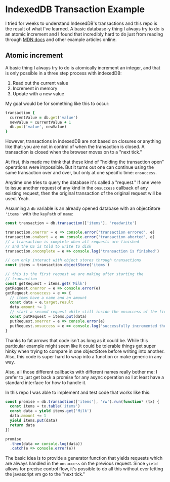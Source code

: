 # IndexedDB Transaction Example

I tried for weeks to understand IndexedDB's transactions and this repo
is the result of what I've learned. A basic database-y thing I always
try to do is an atomic increment and I found that incredibly hard to do
just from reading through [MDN docs][] and other example articles
online.

[MDN docs]: https://developer.mozilla.org/en-US/docs/Web/API/IndexedDB_API

## Atomic increment

A basic thing I always try to do is atomically increment an integer, and
that is only possible in a three step process with indexedDB:

1. Read out the current value
2. Increment in memory
3. Update with a new value

My goal would be for something like this to occur:

```ruby
transaction {
  currentValue = db.get('value')
  newValue = currentValue + 1
  db.put('value', newValue)
}
```

However, transactions in indexedDB are not based on closures or anything
like that: you are not in control of when the transaction is closed. A
transaction is closed when the browser moves on to a "next tick."

At first, this made me think that these kind of "holding the transaction
open" operations were impossible. But it turns out one can continue
using the same transaction over and over, but only at one specific time:
`onsuccess`.

Anytime one tries to query the database it's called a "request." If one
were to issue another request of any kind in the `onsuccess` callback of
any existing request, then the original transaction of the original
request will be used. Yeah.

Assuming a `db` variable is an already opened database with an
objectStore `'items'` with the `keyPath` of `name`:

```js
const transaction = db.transaction(['items'], 'readwrite')

transaction.onerror = e => console.error('transaction errored', e)
transaction.onabort = e => console.error('transaction aborted', e)
// a transaction is complete when all requests are finished
// and the OS is told to write to disk
transaction.oncomplete = e => console.log('transaction is finished')

// can only interact with object stores through transactions
const items = transaction.objectStore('items')

// this is the first request we are making after starting the
// transaction
const getRequest = items.get('Milk')
getRequest.onerror = e => console.error(e)
getRequest.onsuccess = e => {
  // items have a name and an amount
  const data = e.target.result
  data.amount += 1
  // start a second request while still inside the onsuccess of the first
  const putRequest = items.put(data)
  putRequest.onerror = e => console.error(e)
  putRequest.onsuccess = e => console.log('successfully incremented the amount of milk to buy')
}
```

Thanks to fat arrows that code isn't as long as it could be. While this
particular example might seem like it could be tolerable things get
super hinky when trying to compare in one objectStore before writing
into another. Also, this code is super hard to wrap into a function or
make generic in any way.

Also, all those different callbacks with different names really bother
me: I prefer to just get back a promise for any async operation so I at
least have a standard interface for how to handle it.

In this repo I was able to implement and test code that works like this:

```js
const promise = db.transaction(['items'], 'rw').run(function* (tx) {
  const items = tx.table('items')
  const data = yield items.get('Milk')
  data.amount += 1
  yield items.put(data)
  return data
})

promise
  .then(data => console.log(data))
  .catch(e => console.error(e))
```

The basic idea is to provide a generator function that yields requests
which are always handled in the `onsuccess` on the previous request.
Since `yield` allows for precise control flow, it's possible to do all
this without ever letting the javascript vm go to the "next tick."


